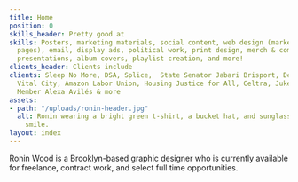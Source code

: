 ```yaml
---
title: Home
position: 0
skills_header: Pretty good at
skills: Posters, marketing materials, social content, web design (marketing and landing
  pages), email, display ads, political work, print design, merch & company swag,
  presentations, album covers, playlist creation, and more!
clients_header: Clients include
clients: Sleep No More, DSA, Splice,  State Senator Jabari Brisport, Design for Progress,
  Vital City, Amazon Labor Union, Housing Justice for All, Celtra, Jukely, City Council
  Member Alexa Avilés & more
assets:
- path: "/uploads/ronin-header.jpg"
  alt: Ronin wearing a bright green t-shirt, a bucket hat, and sunglasses with a big
    smile.
layout: index
---
```


Ronin Wood is a Brooklyn-based graphic designer who is currently available for freelance, contract work, and select full time opportunities.
